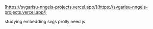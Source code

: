 [https://svgarisu-nngels-projects.vercel.app/](https://svgarisu-nngels-projects.vercel.app/)

studying embedding svgs
prolly need js
